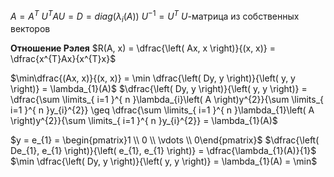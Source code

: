 $A=A^T$
$U^TAU=D=diag(\lambda_i(A))$
$U^{-1}=U^T$
$U$-матрица из собственных векторов

**Отношение Рэлея**
$R(A, x) = \dfrac{\left( Ax, x \right)}{(x, x)} = \dfrac{x^{T}Ax}{x^{T}x}$

$\min\dfrac{(Ax, x)}{(x, x)} = \min \dfrac{\left( Dy, y \right)}{\left( y, y \right)} = \lambda_{1}(A)$
$\dfrac{\left( Dy, y \right)}{\left( y, y \right)} = \dfrac{\sum \limits_{ i=1 }^{ n }\lambda_{i}\left( A \right)y^{2}}{\sum \limits_{ i=1 }^{ n }y_{i}^{2}} \geq \dfrac{\sum \limits_{ i=1 }^{ n }\lambda_{1}\left( A \right)y^{2}}{\sum \limits_{ i=1 }^{ n }y_{i}^{2}} = \lambda_{1}(A)$

$y = e_{1} = \begin{pmatrix}1 \\ 0 \\ \vdots \\ 0\end{pmatrix}$
$\dfrac{\left( De_{1}, e_{1} \right)}{\left( e_{1}, e_{1} \right)} = \dfrac{\lambda_{1}(A)}{1}$
$\min \dfrac{\left( Dy, y \right)}{\left( y, y \right)} = \lambda_{1}(A) = \min$







